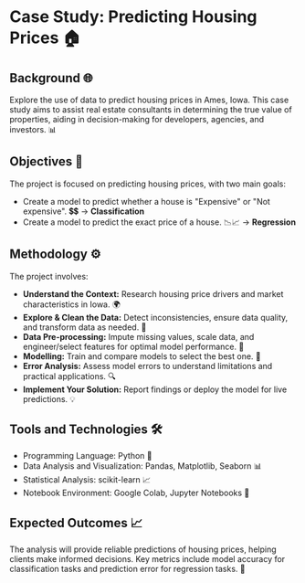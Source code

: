 # Case Study: Predicting Housing Prices 🏠

## Background 🌐
Explore the use of data to predict housing prices in Ames, Iowa. This case study aims to assist real estate consultants in determining the true value of properties, aiding in decision-making for developers, agencies, and investors. 📊

## Objectives 🎯
The project is focused on predicting housing prices, with two main goals:
- Create a model to predict whether a house is "Expensive" or "Not expensive". 💲💲 → **Classification**
- Create a model to predict the exact price of a house. 📉📈 → **Regression**

## Methodology ⚙️
The project involves:
- **Understand the Context:** Research housing price drivers and market characteristics in Iowa. 🌍
- **Explore & Clean the Data:** Detect inconsistencies, ensure data quality, and transform data as needed. 🧼
- **Data Pre-processing:** Impute missing values, scale data, and engineer/select features for optimal model performance. 🔧
- **Modelling:** Train and compare models to select the best one. 🧠
- **Error Analysis:** Assess model errors to understand limitations and practical applications. 🔍
- **Implement Your Solution:** Report findings or deploy the model for live predictions. 💡

## Tools and Technologies 🛠️
- Programming Language: Python 🐍
- Data Analysis and Visualization: Pandas, Matplotlib, Seaborn 📊
- Statistical Analysis: scikit-learn 📈
- Notebook Environment: Google Colab, Jupyter Notebooks 📒

## Expected Outcomes 📈
The analysis will provide reliable predictions of housing prices, helping clients make informed decisions. Key metrics include model accuracy for classification tasks and prediction error for regression tasks. 🎯
